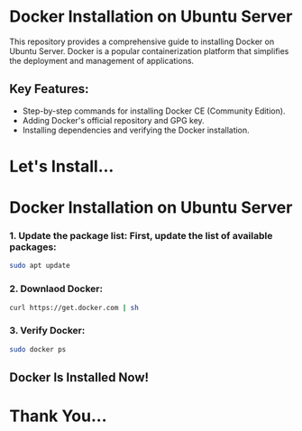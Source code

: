 # Docker Installation on Ubuntu Server 

This repository provides a comprehensive guide to installing Docker on Ubuntu Server. Docker is a popular containerization platform that simplifies the deployment and management of applications.

## Key Features:
- Step-by-step commands for installing Docker CE (Community Edition).
- Adding Docker's official repository and GPG key.
- Installing dependencies and verifying the Docker installation.
# Let's Install...

# Docker Installation on Ubuntu Server

### 1. Update the package list: First, update the list of available packages:
```bash
sudo apt update
```
### 2. Downlaod Docker:
```bash
curl https://get.docker.com | sh
```
### 3. Verify Docker:
```bash
sudo docker ps
```
## Docker Is Installed Now!
# Thank You...
